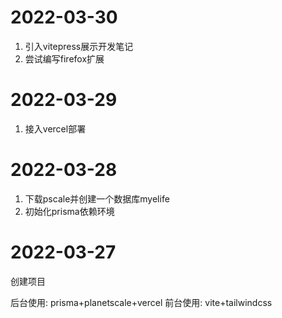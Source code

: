 # 2022-03-30

1. 引入vitepress展示开发笔记
2. 尝试编写firefox扩展
# 2022-03-29

1. 接入vercel部署

# 2022-03-28

1. 下载pscale并创建一个数据库myelife
2. 初始化prisma依赖环境

# 2022-03-27

创建项目

后台使用: prisma+planetscale+vercel
前台使用: vite+tailwindcss
